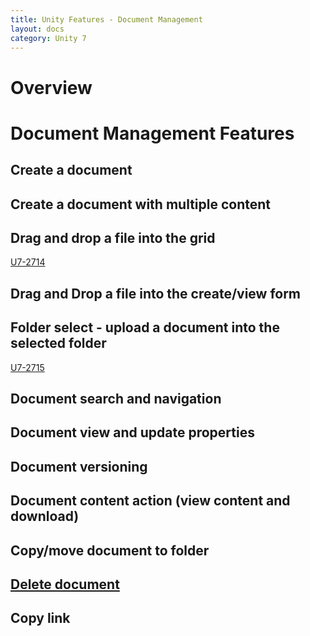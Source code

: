 ```yaml
---
title: Unity Features - Document Management
layout: docs
category: Unity 7
---
```

# Overview

# Document Management Features

## Create a document     
## Create a document with multiple content      
## Drag and drop a file into the grid
[U7-2714](https://jira.intellective.com/browse/U7-2714)

## Drag and Drop a file into the create/view form 
## Folder select - upload a document into the selected folder
[U7-2715](https://jira.intellective.com/browse/U7-2715)

## Document search and navigation
## Document view and update properties
## Document versioning
## Document content action (view content and download)
## Copy/move document to folder
## [Delete document](document-management/delete-document.md)
## Copy link
